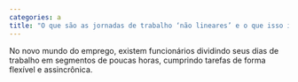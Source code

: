 ```yaml
---
categories: a
title: "O que são as jornadas de trabalho ‘não lineares’ e o que isso influencia na produtividade"
---
```

No novo mundo do emprego, existem funcionários dividindo seus dias de trabalho em segmentos de poucas horas, cumprindo tarefas de forma flexível e assincrônica.